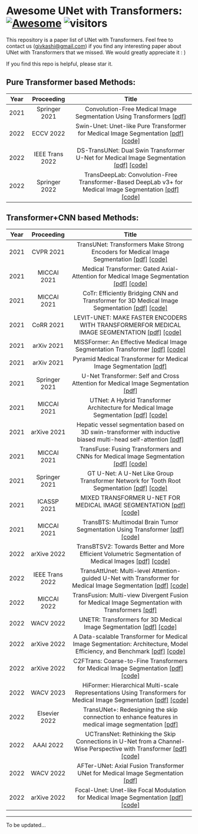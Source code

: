 # Awesome UNet with Transformers: [![Awesome](https://cdn.rawgit.com/sindresorhus/awesome/d7305f38d29fed78fa85652e3a63e154dd8e8829/media/badge.svg)](https://github.com/givkashi/Awesome-unet-like-transformers) ![visitors](https://visitor-badge.glitch.me/badge?page_id=givkashi/Awesome-unet-like-transformers)

This repository is a paper list of UNet with Transformers. Feel free to contact us (givkashi@gmail.com) if you find any interesting paper about UNet with Transformers that we missed. We would greatly appreciate it : )  

If you find this repo is helpful, please star it.

## Pure Transformer based Methods:
Year|Proceeding|Title
--|:--:|:--:|
2021|Springer 2021|Convolution-Free Medical Image Segmentation Using Transformers [[pdf]](https://arxiv.org/pdf/2102.13645)|
2022|ECCV 2022|Swin-Unet: Unet-like Pure Transformer for Medical Image Segmentation [[pdf]](https://arxiv.org/pdf/2105.05537) [[code]](https://github.com/HuCaoFighting/Swin-Unet)|
2022|IEEE Trans 2022|DS-TransUNet: Dual Swin Transformer U-Net for Medical Image Segmentation [[pdf]](https://arxiv.org/pdf/2106.06716) [[code]](https://github.com/HuCaoFighting/Swin-Unet)|
2022|Springer 2022|TransDeepLab: Convolution-Free Transformer-Based DeepLab v3+ for Medical Image Segmentation [[pdf]](https://arxiv.org/pdf/2208.00713) [[code]](https://github.com/rezazad68/transdeeplab)|

## Transformer+CNN based Methods:
Year|Proceeding|Title
--|:--:|:--:|
2021|CVPR 2021|TransUNet: Transformers Make Strong Encoders for Medical Image Segmentation [[pdf]](https://arxiv.org/pdf/2102.04306) [[code]](https://github.com/Beckschen/TransUNet)|
2021|MICCAI 2021|Medical Transformer: Gated Axial-Attention for Medical Image Segmentation [[pdf]](https://arxiv.org/pdf/2102.10662) [[code]](https://github.com/jeya-maria-jose/Medical-Transformer)|
2021|MICCAI 2021|CoTr: Efficiently Bridging CNN and Transformer for 3D Medical Image Segmentation [[pdf]](https://arxiv.org/pdf/2103.03024) [[code]](https://github.com/YtongXie/CoTr)|
2021|CoRR 2021|LEVIT-UNET: MAKE FASTER ENCODERS WITH TRANSFORMERFOR MEDICAL IMAGE SEGMENTATION [[pdf]](https://arxiv.org/pdf/2107.08623) [[code]](https://github.com/apple1986/LeViT-UNet)|
2021|arXiv 2021|MISSFormer: An Effective Medical Image Segmentation Transformer [[pdf]](https://arxiv.org/pdf/2109.07162) [[code]](https://github.com/ZhifangDeng/MISSFormer)|
2021|arXiv 2021|Pyramid Medical Transformer for Medical Image Segmentation [[pdf]](https://arxiv.org/pdf/2104.14702) |
2021|Springer 2021|U-Net Transformer: Self and Cross Attention for Medical Image Segmentation [[pdf]](https://arxiv.org/pdf/2103.06104)|
2021|MICCAI 2021|UTNet: A Hybrid Transformer Architecture for Medical Image Segmentation [[pdf]](https://arxiv.org/pdf/2107.00781) [[code]](https://github.com/yhygao/UTNet)|
2021|arXive 2021|Hepatic vessel segmentation based on 3D swin-transformer with inductive biased multi-head self-attention [[pdf]](https://arxiv.org/pdf/2111.03368)|
2021|MICCAI 2021|TransFuse: Fusing Transformers and CNNs for Medical Image Segmentation [[pdf]](https://arxiv.org/pdf/2102.08005) [[code]](https://github.com/Rayicer/TransFuse)|
2021|Springer 2021|GT U-Net: A U-Net Like Group Transformer Network for Tooth Root Segmentation [[pdf]](https://arxiv.org/pdf/2109.14813) [[code]](https://github.com/Kent0n-Li/GT-U-Net)|
2021|ICASSP 2021|MIXED TRANSFORMER U-NET FOR MEDICAL IMAGE SEGMENTATION [[pdf]](https://arxiv.org/pdf/2111.04734) [[code]](https://github.com/Dootmaan/MT-UNet)|
2021|MICCAI 2021|TransBTS: Multimodal Brain Tumor Segmentation Using Transformer [[pdf]](https://arxiv.org/pdf/2103.04430) [[code]](https://github.com/Wenxuan-1119/TransBTS)|
2022|arXive 2022|TransBTSV2: Towards Better and More Efficient Volumetric Segmentation of Medical Images [[pdf]](https://arxiv.org/pdf/2201.12785) [[code]](https://github.com/Wenxuan-1119/TransBTS)|
2022|IEEE Trans 2022|TransAttUnet: Multi-level Attention-guided U-Net with Transformer for Medical Image Segmentation [[pdf]](https://arxiv.org/pdf/2107.05274) [[code]](https://github.com/YishuLiu/TransAttUnet)|
2022|MICCAI 2022|TransFusion: Multi-view Divergent Fusion for Medical Image Segmentation with Transformers [[pdf]](https://arxiv.org/pdf/2203.10726)|
2022|WACV 2022|UNETR: Transformers for 3D Medical Image Segmentation [[pdf]](https://arxiv.org/pdf/2103.10504) [[code]](https://github.com/Project-MONAI/research-contributions/tree/main/UNETR)|
2022|arXive 2022|A Data-scalable Transformer for Medical Image Segmentation: Architecture, Model Efficiency, and Benchmark [[pdf]](https://arxiv.org/pdf/2203.00131) [[code]](https://github.com/yhygao/CBIM-Medical-Image-Segmentation)|
2022|arXive 2022|C2FTrans: Coarse-to-Fine Transformers for Medical Image Segmentation [[pdf]](https://arxiv.org/pdf/2206.14409) [[code]](https://github.com/xianlin7/BATFormer)|
2022|WACV 2023|HiFormer: Hierarchical Multi-scale Representations Using Transformers for Medical Image Segmentation [[pdf]](https://arxiv.org/pdf/2207.08518) [[code]](https://github.com/amirhossein-kz/HiFormer)|
2022|Elsevier 2022|TransUNet+: Redesigning the skip connection to enhance features in medical image segmentation [[pdf]](https://www.sciencedirect.com/science/article/abs/pii/S0950705122009522) |
2022|AAAI 2022|UCTransNet: Rethinking the Skip Connections in U-Net from a Channel-Wise Perspective with Transformer [[pdf]](https://arxiv.org/pdf/2109.04335) [[code]](https://github.com/McGregorWwww/UCTransNet)|
2022|WACV 2022|AFTer-UNet: Axial Fusion Transformer UNet for Medical Image Segmentation [[pdf]](https://arxiv.org/pdf/2110.10403)|
2022|arXive 2022|Focal-Unet: Unet-like Focal Modulation for Medical Image Segmentation [[pdf]](https://arxiv.org/abs/2212.09263) [[code]](https://github.com/givkashi/Focal-Unet)|


------


To be updated...
